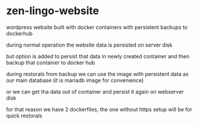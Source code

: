 # zen-lingo-website
wordpress website built with docker containers with persistent backups to dockerhub

during normal operation the website data is persisted on server disk

but option is added to persist that data in newly created container and then backup that container to docker hub

during restorals from backup we can use the image with persistent data as our main database (it is mariadb image for convenience)

or we can get tha data out of container and persist it again on webserver disk

for that reason we have 2 dockerfiles, the one without https setup will be for quick restorals

